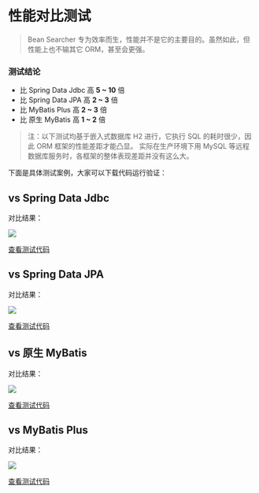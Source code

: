 # 性能对比测试

> Bean Searcher 专为效率而生，性能并不是它的主要目的。虽然如此，但性能上也不输其它 ORM，甚至会更强。

### 测试结论

* 比 Spring Data Jdbc 高 **5 ~ 10** 倍
* 比 Spring Data JPA 高 **2 ~ 3** 倍
* 比 MyBatis Plus 高 **2 ~ 3** 倍
* 比 原生 MyBatis 高 **1 ~ 2** 倍

> 注：以下测试均基于嵌入式数据库 H2 进行，它执行 SQL 的耗时很少，因此 ORM 框架的性能差距才能凸显。
> 实际在生产环境下用 MySQL 等远程数据库服务时，各框架的整体表现差距并没有这么大。

下面是具体测试案例，大家可以下载代码运行验证：

## vs Spring Data Jdbc

对比结果：

![](../assets/vs_data_jdbc.png)

[查看测试代码](./vs-data-jdbc/src/test/java/com/example/demo/DemoApplicationTests.java)

## vs Spring Data JPA

对比结果：

![](../assets/vs_data_jpa.png)

[查看测试代码](./vs-data-jpa/src/test/java/com/example/demo/DemoApplicationTests.java)

## vs 原生 MyBatis

对比结果：

![](../assets/vs_mybatis.png)

[查看测试代码](./vs-mybatis/src/test/java/com/example/demo/DemoApplicationTests.java)

## vs MyBatis Plus

对比结果：

![](../assets/vs_mybatis_plus.png)

[查看测试代码](./vs-mybatis-plus/src/test/java/com/example/demo/DemoApplicationTests.java)

